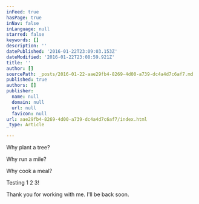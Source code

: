 ```yaml
---
inFeed: true
hasPage: true
inNav: false
inLanguage: null
starred: false
keywords: []
description: ''
datePublished: '2016-01-22T23:09:03.153Z'
dateModified: '2016-01-22T23:08:59.921Z'
title: ''
author: []
sourcePath: _posts/2016-01-22-aae29fb4-8269-4d00-a739-dc4a4d7c6af7.md
published: true
authors: []
publisher:
  name: null
  domain: null
  url: null
  favicon: null
url: aae29fb4-8269-4d00-a739-dc4a4d7c6af7/index.html
_type: Article

---
```

Why plant a tree?

Why run a mile?

Why cook a meal?

Testing 1 2 3!

Thank you for working with me. I'll be back soon.